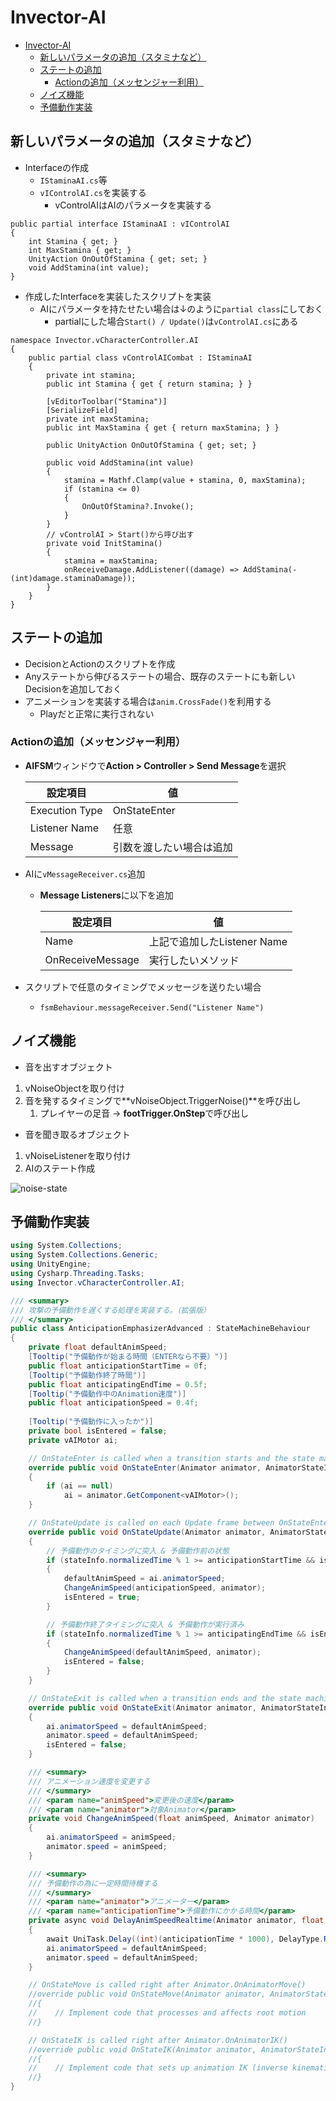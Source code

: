 # Invector-AI

- [Invector-AI](#invector-ai)
  - [新しいパラメータの追加（スタミナなど）](#新しいパラメータの追加スタミナなど)
  - [ステートの追加](#ステートの追加)
    - [Actionの追加（メッセンジャー利用）](#actionの追加メッセンジャー利用)
  - [ノイズ機能](#ノイズ機能)
  - [予備動作実装](#予備動作実装)

## 新しいパラメータの追加（スタミナなど）

- Interfaceの作成
  - `IStaminaAI.cs`等
  - `vIControlAI.cs`を実装する
    - vControlAIはAIのパラメータを実装する

``` csharp[IStaminaAI.cs]
public partial interface IStaminaAI : vIControlAI
{
    int Stamina { get; }
    int MaxStamina { get; }
    UnityAction OnOutOfStamina { get; set; }
    void AddStamina(int value);
}
```

- 作成したInterfaceを実装したスクリプトを実装
  - AIにパラメータを持たせたい場合は↓のように`partial class`にしておく
    - partialにした場合`Start() / Update()`は`vControlAI.cs`にある

``` csharp[vControlAICombatStamina.cs]
namespace Invector.vCharacterController.AI
{
    public partial class vControlAICombat : IStaminaAI
    {
        private int stamina;
        public int Stamina { get { return stamina; } }

        [vEditorToolbar("Stamina")]
        [SerializeField]
        private int maxStamina;
        public int MaxStamina { get { return maxStamina; } }

        public UnityAction OnOutOfStamina { get; set; }

        public void AddStamina(int value)
        {
            stamina = Mathf.Clamp(value + stamina, 0, maxStamina);
            if (stamina <= 0)
            {
                OnOutOfStamina?.Invoke();
            }
        }
        // vControlAI > Start()から呼び出す
        private void InitStamina()
        {
            stamina = maxStamina;
            onReceiveDamage.AddListener((damage) => AddStamina(-(int)damage.staminaDamage));
        }
    }
}
```

## ステートの追加

- DecisionとActionのスクリプトを作成
- Anyステートから伸びるステートの場合、既存のステートにも新しいDecisionを追加しておく
- アニメーションを実装する場合は`anim.CrossFade()`を利用する
  - Playだと正常に実行されない

### Actionの追加（メッセンジャー利用）

- **AIFSM**ウィンドウで**Action > Controller > Send Message**を選択

    |設定項目|値|
    |---|---|
    |Execution Type|OnStateEnter|
    |Listener Name|任意|
    |Message|引数を渡したい場合は追加|

- AIに`vMessageReceiver.cs`追加
  - **Message Listeners**に以下を追加

    |設定項目|値|
    |---|---|
    |Name|上記で追加したListener Name|
    |OnReceiveMessage|実行したいメソッド|

- スクリプトで任意のタイミングでメッセージを送りたい場合
  - `fsmBehaviour.messageReceiver.Send("Listener Name")`

## ノイズ機能

- 音を出すオブジェクト

1. vNoiseObjectを取り付け
2. 音を発するタイミングで**vNoiseObject.TriggerNoise()**を呼び出し
   1. プレイヤーの足音 → **footTrigger.OnStep**で呼び出し

- 音を聞き取るオブジェクト

1. vNoiseListenerを取り付け
2. AIのステート作成

  ![noise-state](/img/noise-state.png)

## 予備動作実装

``` csharp
using System.Collections;
using System.Collections.Generic;
using UnityEngine;
using Cysharp.Threading.Tasks;
using Invector.vCharacterController.AI;

/// <summary>
/// 攻撃の予備動作を遅くする処理を実装する。（拡張版）
/// </summary>
public class AnticipationEmphasizerAdvanced : StateMachineBehaviour
{
    private float defaultAnimSpeed;
    [Tooltip("予備動作が始まる時間（ENTERなら不要）")]
    public float anticipationStartTime = 0f;
    [Tooltip("予備動作終了時間")]
    public float anticipatingEndTime = 0.5f;
    [Tooltip("予備動作中のAnimation速度")]
    public float anticipationSpeed = 0.4f;
    
    [Tooltip("予備動作に入ったか")]
    private bool isEntered = false;
    private vAIMotor ai;

    // OnStateEnter is called when a transition starts and the state machine starts to evaluate this state
    override public void OnStateEnter(Animator animator, AnimatorStateInfo stateInfo, int layerIndex)
    {
        if (ai == null)
            ai = animator.GetComponent<vAIMotor>();
    }

    // OnStateUpdate is called on each Update frame between OnStateEnter and OnStateExit callbacks
    override public void OnStateUpdate(Animator animator, AnimatorStateInfo stateInfo, int layerIndex)
    {
        // 予備動作のタイミングに突入 & 予備動作前の状態
        if (stateInfo.normalizedTime % 1 >= anticipationStartTime && isEntered == false)
        {
            defaultAnimSpeed = ai.animatorSpeed;
            ChangeAnimSpeed(anticipationSpeed, animator);
            isEntered = true;
        }

        // 予備動作終了タイミングに突入 & 予備動作が実行済み
        if (stateInfo.normalizedTime % 1 >= anticipatingEndTime && isEntered)
        {
            ChangeAnimSpeed(defaultAnimSpeed, animator);
            isEntered = false;
        }
    }

    // OnStateExit is called when a transition ends and the state machine finishes evaluating this state
    override public void OnStateExit(Animator animator, AnimatorStateInfo stateInfo, int layerIndex)
    {
        ai.animatorSpeed = defaultAnimSpeed;
        animator.speed = defaultAnimSpeed;
        isEntered = false;
    }

    /// <summary>
    /// アニメーション速度を変更する
    /// </summary>
    /// <param name="animSpeed">変更後の速度</param>
    /// <param name="animator">対象Animator</param>
    private void ChangeAnimSpeed(float animSpeed, Animator animator)
    {
        ai.animatorSpeed = animSpeed;
        animator.speed = animSpeed;
    }

    /// <summary>
    /// 予備動作の為に一定時間待機する
    /// </summary>
    /// <param name="animator">アニメーター</param>
    /// <param name="anticipationTime">予備動作にかかる時間</param>
    private async void DelayAnimSpeedRealtime(Animator animator, float anticipationTime)
    {
        await UniTask.Delay((int)(anticipationTime * 1000), DelayType.Realtime);
        ai.animatorSpeed = defaultAnimSpeed;
        animator.speed = defaultAnimSpeed;
    }

    // OnStateMove is called right after Animator.OnAnimatorMove()
    //override public void OnStateMove(Animator animator, AnimatorStateInfo stateInfo, int layerIndex)
    //{
    //    // Implement code that processes and affects root motion
    //}

    // OnStateIK is called right after Animator.OnAnimatorIK()
    //override public void OnStateIK(Animator animator, AnimatorStateInfo stateInfo, int layerIndex)
    //{
    //    // Implement code that sets up animation IK (inverse kinematics)
    //}
}
```
